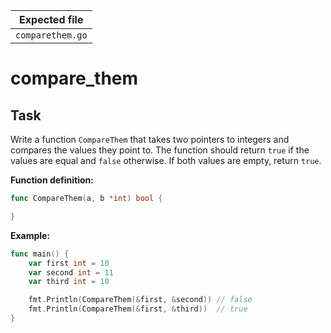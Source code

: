 | Expected file    |
| ---------------- |
| `comparethem.go` |

# compare_them

## Task

Write a function `CompareThem` that takes two pointers to integers and compares the values they point to. The function should return `true` if the values are equal and `false` otherwise. If both values ​​are empty, return `true`.

**Function definition:**

```go
func CompareThem(a, b *int) bool {

}
```

**Example:**

```go
func main() {
    var first int = 10
    var second int = 11
    var third int = 10

    fmt.Println(CompareThem(&first, &second)) // false
    fmt.Println(CompareThem(&first, &third))  // true
}
```
